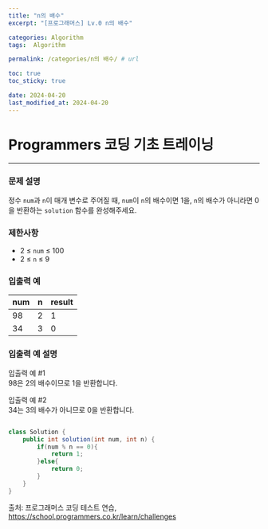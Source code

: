 ```yaml
---
title: "n의 배수"
excerpt: "[프로그래머스] Lv.0 n의 배수"

categories: Algorithm
tags:  Algorithm

permalink: /categories/n의 배수/ # url

toc: true
toc_sticky: true

date: 2024-04-20
last_modified_at: 2024-04-20
---
```


# Programmers 코딩 기초 트레이닝

---

### 문제 설명
정수 `num`과 `n`이 매개 변수로 주어질 때, `num`이 `n`의 배수이면 1을, `n`의 배수가 아니라면 0을 반환하는 `solution` 함수를 완성해주세요.

### 제한사항
- 2 ≤ `num` ≤ 100
- 2 ≤ `n` ≤ 9

### 입출력 예

| num | n | result |
|-----|---|--------|
| 98  | 2 | 1      |
| 34  | 3 | 0      |

### 입출력 예 설명
입출력 예 #1  
98은 2의 배수이므로 1을 반환합니다.

입출력 예 #2  
34는 3의 배수가 아니므로 0을 반환합니다.
```java

class Solution {
    public int solution(int num, int n) {
        if(num % n == 0){
            return 1;
        }else{
            return 0;
        }
    }
}
``````

출처: 프로그래머스 코딩 테스트 연습, https://school.programmers.co.kr/learn/challenges
